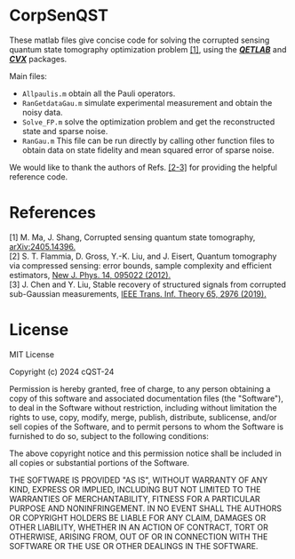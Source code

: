 # CorpSenQST
These matlab files give concise code for solving the corrupted sensing quantum state tomography optimization problem <a href="#ref-1">[1]</a>, using the [***QETLAB***](https://qetlab.com/) and [***CVX***](https://cvxr.com/cvx/) packages. 

Main files:
- `Allpaulis.m` obtain all the Pauli operators.
- `RanGetdataGau.m` simulate experimental measurement and obtain the noisy data.
- `Solve_FP.m` solve the optimization problem and get the reconstructed state and sparse noise.
- `RanGau.m` This file can be run directly by calling other function files to obtain data on state fidelity and mean squared error of sparse noise.

We would like to thank the authors of Refs. <a href="#ref-2-3">[2-3]</a> for providing the helpful reference code.

# References
<a id="ref-1"></a>[1] M. Ma, J. Shang, Corrupted sensing quantum state tomography, [arXiv:2405.14396.](https://arxiv.org/abs/2405.14396)  
<a id="ref-2-3"></a>[2] S. T. Flammia, D. Gross, Y.-K. Liu, and J. Eisert, Quantum tomography via compressed sensing: error bounds, sample complexity and efficient estimators, [New J. Phys. 14, 095022 (2012).](https://iopscience.iop.org/article/10.1088/1367-2630/14/9/095022)  
<a id="ref-2-3"></a>[3] J. Chen and Y. Liu, Stable recovery of structured signals from corrupted sub-Gaussian measurements, [IEEE Trans. Inf. Theory 65, 2976 (2019).](https://ieeexplore.ieee.org/document/8594650)  

# License
MIT License

Copyright (c) 2024 cQST-24

Permission is hereby granted, free of charge, to any person obtaining a copy
of this software and associated documentation files (the "Software"), to deal
in the Software without restriction, including without limitation the rights
to use, copy, modify, merge, publish, distribute, sublicense, and/or sell
copies of the Software, and to permit persons to whom the Software is
furnished to do so, subject to the following conditions:

The above copyright notice and this permission notice shall be included in all
copies or substantial portions of the Software.

THE SOFTWARE IS PROVIDED "AS IS", WITHOUT WARRANTY OF ANY KIND, EXPRESS OR
IMPLIED, INCLUDING BUT NOT LIMITED TO THE WARRANTIES OF MERCHANTABILITY,
FITNESS FOR A PARTICULAR PURPOSE AND NONINFRINGEMENT. IN NO EVENT SHALL THE
AUTHORS OR COPYRIGHT HOLDERS BE LIABLE FOR ANY CLAIM, DAMAGES OR OTHER
LIABILITY, WHETHER IN AN ACTION OF CONTRACT, TORT OR OTHERWISE, ARISING FROM,
OUT OF OR IN CONNECTION WITH THE SOFTWARE OR THE USE OR OTHER DEALINGS IN THE
SOFTWARE.
